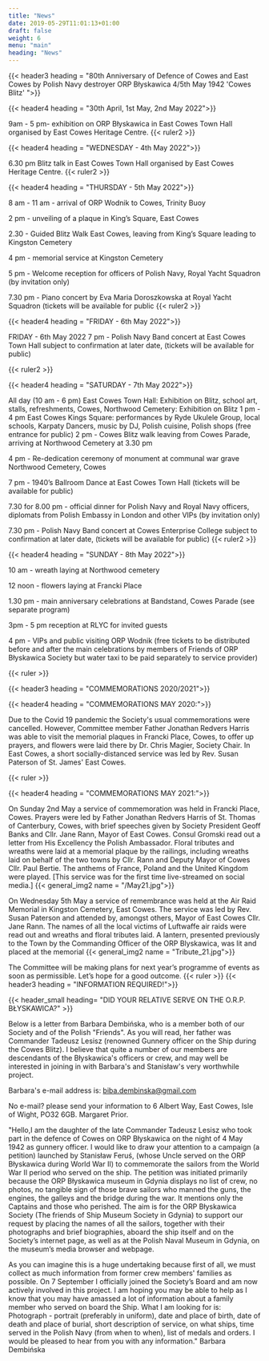 ```yaml
---
title: "News"
date: 2019-05-29T11:01:13+01:00
draft: false
weight: 6
menu: "main"
heading: "News"
---
```


{{< header3 heading = "80th Anniversary of Defence of Cowes and East Cowes by Polish Navy destroyer ORP Błyskawica 4/5th May 1942 'Cowes Blitz' ">}}


{{< header4 heading = "30th April, 1st May, 2nd May 2022">}}

9am - 5 pm- exhibition on ORP Błyskawica in East Cowes Town Hall organised by East Cowes Heritage Centre. 
{{< ruler2 >}}

{{< header4 heading = "WEDNESDAY - 4th May 2022">}}

6.30 pm Blitz talk in East Cowes Town Hall organised by East Cowes Heritage Centre. 
{{< ruler2 >}}

{{< header4 heading = "THURSDAY - 5th May 2022">}}

8 am - 11 am - arrival of ORP Wodnik to Cowes, Trinity Buoy

2 pm - unveiling of a plaque in King’s Square, East Cowes

2.30 - Guided Blitz Walk East Cowes,
leaving from King’s Square leading to Kingston Cemetery

4 pm - memorial service at Kingston Cemetery

5 pm - Welcome reception for officers of Polish Navy, Royal Yacht Squadron
(by invitation only)

7.30 pm - Piano concert by Eva Maria Doroszkowska at Royal Yacht Squadron
(tickets will be available for public
{{< ruler2 >}}

{{< header4 heading = "FRIDAY - 6th May 2022">}}


FRIDAY - 6th May 2022
7 pm - Polish Navy Band concert at East Cowes Town Hall
subject to confirmation at later date,
(tickets will be available for public)

{{< ruler2 >}}

{{< header4 heading = "SATURDAY - 7th May 2022">}}

All day (10 am - 6 pm)
East Cowes Town Hall: Exhibition on Blitz, school art, stalls, refreshments,
Cowes, Northwood Cemetery: Exhibition on Blitz
1 pm - 4 pm East Cowes Kings Square:
performances by Ryde Ukulele Group, local schools, Karpaty Dancers,
music by DJ,
Polish cuisine, Polish shops
(free entrance for public)
2 pm - Cowes Blitz walk leaving from Cowes Parade,
arriving at Northwood Cemetery at 3.30 pm

4 pm - Re-dedication ceremony of monument at communal war grave
Northwood Cemetery, Cowes

7 pm - 1940’s Ballroom Dance at East Cowes Town Hall
(tickets will be available for public)

7.30 for 8.00 pm - official dinner for Polish Navy and Royal Navy officers,
diplomats from Polish Embassy in London and other VIPs
(by invitation only)

7.30 pm - Polish Navy Band concert at Cowes Enterprise College
subject to confirmation at later date,
(tickets will be available for public)
{{< ruler2 >}}

{{< header4 heading = "SUNDAY - 8th May 2022">}}

10 am - wreath laying at Northwood cemetery

12 noon - flowers laying at Francki Place

1.30 pm - main anniversary celebrations at Bandstand, Cowes Parade
(see separate program)

3pm - 5 pm reception at RLYC for invited guests

4 pm - VIPs and public visiting ORP Wodnik
(free tickets to be distributed before and after the main celebrations
by members of Friends of ORP Błyskawica Society
but water taxi to be paid separately to service provider)


{{< ruler >}}

{{< header3 heading = "COMMEMORATIONS 2020/2021">}}

{{< header4 heading = "COMMEMORATIONS MAY 2020:">}}

Due to the Covid 19 pandemic the Society's
usual commemorations were cancelled.
However, Committee member Father Jonathan
Redvers Harris was able to visit the memorial
plaques in Francki Place, Cowes, to offer up
prayers, and flowers were laid there by Dr.
Chris Magier, Society Chair.
In East Cowes, a short socially-distanced
service was led by Rev. Susan Paterson of St.
James' East Cowes.


{{< ruler >}}


{{< header4 heading = "COMMEMORATIONS MAY 2021:">}}

On Sunday 2nd May a service of
commemoration was held in Francki Place,
Cowes. Prayers were led by Father Jonathan
Redvers Harris of St. Thomas of Canterbury, Cowes, with brief speeches
given by Society President Geoff Banks and Cllr. Jane Rann, Mayor of
East Cowes. Consul Gromski read out a letter from His Excellency the
Polish Ambassador. Floral tributes and wreaths were laid at a memorial
plaque by the railings, including wreaths laid on behalf of the two towns
by Cllr. Rann and Deputy Mayor of Cowes Cllr. Paul Bertie. The anthems
of France, Poland and the United Kingdom were played. [This service
was for the first time live-streamed on social media.]
{{< general_img2 name = "/May21.jpg">}}

On Wednesday 5th May a service
of remembrance was held at the
Air Raid Memorial in Kingston
Cemetery, East Cowes. The
service was led by Rev. Susan
Paterson and attended by,
amongst others, Mayor of East
Cowes Cllr. Jane Rann. The
names of all the local victims of
Luftwaffe air raids were read out
and wreaths and floral tributes
laid. A lantern, presented
previously to the Town by the
Commanding Officer of the ORP
Blyskawica, was lit and placed at the memorial
{{< general_img2 name = "Tribute_21.jpg">}}


The Committee will be making plans for next year’s programme of events as soon as permissible. Let’s hope for a good outcome.
{{< ruler >}}
{{< header3 heading = "INFORMATION REQUIRED!">}}

 {{< header_small heading= "DID YOUR RELATIVE SERVE ON THE O.R.P. BŁYSKAWICA?" >}}

Below is a letter from Barbara Dembińska, who is a member both of our Society and of the Polish "Friends". As you will read, her father was Commander Tadeusz Lesisz (renowned Gunnery officer on the Ship during the Cowes Blitz). I believe that quite a number of our members are descendants of the Błyskawica's officers or crew, and may well be interested in joining in with Barbara's and Stanisław's very worthwhile project.

Barbara's e-mail address is: biba.dembinska@gmail.com

No e-mail? please send your information to 6 Albert Way, East
Cowes, Isle of Wight, PO32 6GB. Margaret Prior.

 "Hello,I am the daughter of the late Commander Tadeusz Lesisz who took part in the defence of Cowes on ORP Błyskawica on the night of 4 May 1942 as gunnery officer.
I would like to draw your attention to a campaign (a petition) launched by Stanisław Feruś, (whose Uncle served on the ORP Błyskawica during World War II) to commemorate the sailors from the World War II period who served on the ship.
The petition was initiated primarily because the ORP Błyskawica museum in Gdynia displays no list of crew, no photos, no tangible sign of those brave sailors who manned the guns, the engines, the galleys and the bridge during the war. It mentions only the Captains and those who perished.
The aim is for the ORP Błyskawica Society (The friends of Ship Museum Society in Gdynia) to support our request by placing the names of all the sailors, together with their photographs and brief biographies, aboard the ship itself and on the Society’s internet page, as well as at the Polish Naval Museum in Gdynia, on the museum’s media browser and webpage.
 
 As you can imagine this is a huge undertaking because first of all, we must collect as much information from former crew members' families as possible.
On 7 September I officially joined the Society’s Board and am now actively involved in this project.
I am hoping you may be able to help as I know that you may have amassed a lot of information about a family member who served on board the Ship. What I am looking for is:
Photograph - portrait (preferably in uniform), date and place of birth, date of death and place of burial, short description of service, on what ships, time served in the Polish Navy (from when to when), list of medals and orders.
I would be pleased to hear from you with any information." Barbara Dembińska
